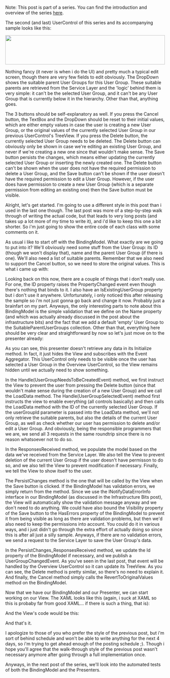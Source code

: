 Note: This post is part of a series. You can find the introduction and overview of the series <a href="http://davybrion.com/blog/2010/08/mvp-in-silverlightwpf-series">here</a>.

The second (and last) UserControl of this series and its accompanying sample looks like this:

<a href="http://davybrion.com/blog/wp-content/uploads/2010/08/sample_details1.png"><img src="http://davybrion.com/blog/wp-content/uploads/2010/08/sample_details1.png" alt="" title="sample_details" width="503" height="92" class="aligncenter size-full wp-image-2463" /></a>

Nothing fancy (it never is when i do the UI) and pretty much a typical edit screen, though there are very few fields to edit obviously. The DropDown shows the suitable parent User Groups for this User Group.  These suitable parents are retrieved from the Service Layer and the 'logic' behind them is very simple: it can't be the selected User Group, and it can't be any User Group that is currently below it in the hierarchy.  Other than that, anything goes. 

The 3 buttons should be self-explanatory as well. If you press the Cancel button, the TextBox and the DropDown should be reset to their initial values, which are either empty values in case the user is creating a new User Group, or the original values of the currently selected User Group in our previous UserControl's TreeView.  If you press the Delete button, the currently selected User Group needs to be deleted.  The Delete button can obviously only be shown in case we're editing an existing User Group, and never if we're creating a new one since that wouldn't make sense.  The Save button persists the changes, which means either updating the currently selected User Group or inserting the newly created one.  The Delete button can't be shown when the user does not have the required permission to delete a User Group, and the Save button can't be shown if the user doesn't have the required permission to edit a User Group.  However, if the user does have permission to create a new User Group (which is a separate permission from editing an existing one) then the Save button must be visible.

Alright, let's get started.  I'm going to use a different style in this post than i used in the last one though.  The last post was more of a step-by-step walk through of writing the actual code, but that leads to very long posts (and takes up a lot more of my time to write it), and i'd like to keep this one a bit shorter.  So i'm just going to show the entire code of each class with some comments on it. 

As usual i like to start off with the BindingModel.  What exactly are we going to put into it? We'll obviously need some stuff from the User Group: its ID (though we won't display that), name and the parent User Group (if there is one).  We'll also need a list of suitable parents.  Remember that we also need to support the Cancel button, so we need to store the original values.  This is what i came up with:

<script src="https://gist.github.com/3728097.js?file=s1.cs"></script>

Looking back on this now, there are a couple of things that i don't really use.  For one, the ID property raises the PropertyChanged event even though there's nothing that binds to it.  I also have an IsExistingUserGroup property but i don't use it anywhere.  Unfortunately, i only noticed this after releasing the sample so i'm not just gonna go back and change it now.  Probably just a brainfart on my part. Anyways, the only interesting parts to note about this BindingModel is the simple validation that we define on the Name property (and which was actually already discussed in the post about the infrastructure bits) and the fact that we add a default 'empty' User Group to the SuitableParentUserGroups collection.  Other than that, everything here should be very clear and straightforward by now so let's just move on to the presenter already:

<script src="https://gist.github.com/3728097.js?file=s2.cs"></script>

As you can see, this presenter doesn't retrieve any data in its Initialize method.  In fact, it just hides the View and subscribes with the Event Aggregator.  This UserControl only needs to be visible once the user has selected a User Group in the Overview UserControl, so the View remains hidden until we actually need to show something.  

In the Handle(UserGroupNeedsToBeCreatedEvent) method, we first instruct the View to prevent the user from pressing the Delete button (since that wouldn't make sense during the creation of a new User Group) and we call the LoadData method.  The Handle(UserGroupSelectedEvent) method first instructs the view to enable everything (all controls basically) and then calls the LoadData method with the ID of the currently selected User Group.  If the userGroupId parameter is passed into the LoadData method, we'll not only retrieve the suitable parents, but also the details of the current User Group, as well as check whether our user has permission to delete and/or edit a User Group.  And obviously, being the responsible programmers that we are, we send all 3 requests in the same roundtrip since there is no reason whatsoever not to do so.

In the ResponsesReceived method, we populate the model based on the data we've received from the Service Layer.  We also tell the View to prevent deletion of the current User Group if the user doesn't have permisson to do so, and we also tell the View to prevent modification if necessary.  Finally, we tell the View to show itself to the user.

The PersistChanges method is the one that will be called by the View when the Save button is clicked.  If the BindingModel has validation errors, we simply return from the method.  Since we use the INotifyDataErrorInfo interface in our BindingModel (as discussed in the Infrastructure Bits post), the View will automatically show the validation message anyway and we don't need to do anything.  We could have also bound the Visibility property of the Save button to the HasErrors property of the BindingModel to prevent it from being visible as long as there are validation problems, but then we'd also need to keep the permissions into account.  You could do it in various ways, and i just didn't go through the extra effort of actually doing so since this is after all just a silly sample.  Anyways, if there are no validation errors, we send a request to the Service Layer to save the User Group's data.

In the PersistChanges_ResponsesReceived method, we update the Id property of the BindingModel if necessary, and we publish a UserGroupChangedEvent.  As you've seen in the last post, that event will be handled by the Overview UserControl so it can update its TreeView.  As you can see, the Delete method is pretty similar, so there's no need to explain it.  And finally, the Cancel method simply calls the RevertToOriginalValues method on the BindingModel.

Now that we have our BindingModel and our Presenter, we can start working on our View.  The XAML looks like this (again, i suck at XAML so this is probaby far from good XAML... if there is such a thing, that is):

<script src="https://gist.github.com/3728097.js?file=s3.xaml"></script>

And the View's code would be this:

<script src="https://gist.github.com/3728097.js?file=s4.cs"></script>

And that's it.

I apologize to those of you who prefer the style of the previous post, but i'm sort of behind schedule and won't be able to write anything for the next 4 days, so i'm trying to get ahead enough of the posting schedule ;).  Though i hope you'll agree that the walk-through style of the previous post wasn't necessary anymore after going through a full implementation once.

Anyways, in the next post of the series, we'll look into the automated tests of both the BindingModel and the Presenters.